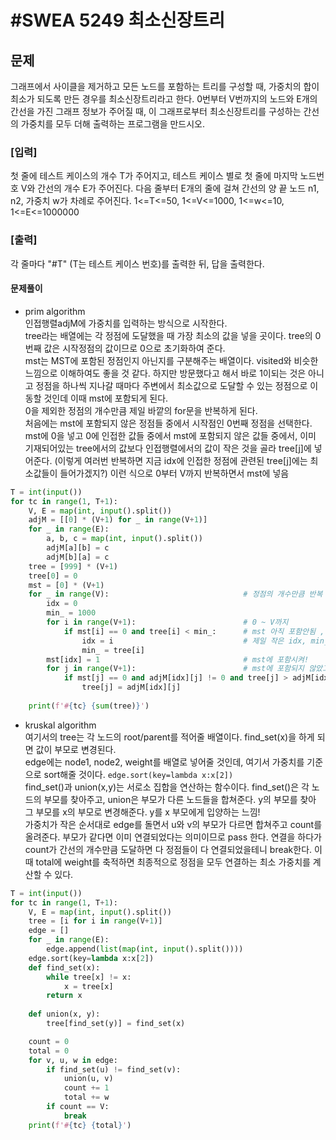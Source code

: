 # #SWEA 5249 최소신장트리
## 문제
그래프에서 사이클을 제거하고 모든 노드를 포함하는 트리를 구성할 때, 가중치의 합이 최소가 되도록 만든 경우를 최소신장트리라고 한다.
0번부터 V번까지의 노드와 E개의 간선을 가진 그래프 정보가 주어질 때, 이 그래프로부터 최소신장트리를 구성하는 간선의 가중치를 모두 더해 출력하는 프로그램을 만드시오.


### [입력]
첫 줄에 테스트 케이스의 개수 T가 주어지고, 테스트 케이스 별로 첫 줄에 마지막 노드번호 V와 간선의 개수 E가 주어진다.
다음 줄부터 E개의 줄에 걸쳐 간선의 양 끝 노드 n1, n2, 가중치 w가 차례로 주어진다. 
1<=T<=50, 1<=V<=1000, 1<=w<=10, 1<=E<=1000000

### [출력]
각 줄마다 "#T" (T는 테스트 케이스 번호)를 출력한 뒤, 답을 출력한다.

#### 문제풀이
- prim algorithm  
인접행렬adjM에 가중치를 입력하는 방식으로 시작한다.  
tree라는 배열에는 각 정점에 도달했을 때 가장 최소의 값을 넣을 곳이다. 
tree의 0번째 값은 시작정점의 값이므로 0으로 초기화하여 준다.  
mst는 MST에 포함된 정점인지 아닌지를 구분해주는 배열이다. visited와 비슷한 느낌으로 이해하여도 좋을 것 같다. 하지만 방문했다고 해서 바로 1이되는 것은 아니고 정점을 하나씩 지나갈 때마다 주변에서 최소값으로 도달할 수 있는 정점으로 이동할 것인데 이때 mst에 포함되게 된다.   
0을 제외한 정점의 개수만큼 제일 바깥의 for문을 반복하게 된다.  
처음에는 mst에 포함되지 않은 정점들 중에서 시작점인 0번째 정점을 선택한다. mst에 0을 넣고 0에 인접한 값들 중에서 mst에 포함되지 않은 값들 중에서, 이미 기재되어있는 tree에서의 값보다 인접행렬에서의 값이 작은 것을 골라 tree[j]에 넣어준다. (이렇게 여러번 반복하면 지금 idx에 인접한 정점에 관련된 tree[j]에는 최소값들이 들어가겠지?)
이런 식으로 0부터 V까지 반복하면서 mst에 넣음 
```python
T = int(input())
for tc in range(1, T+1):
    V, E = map(int, input().split())
    adjM = [[0] * (V+1) for _ in range(V+1)]
    for _ in range(E):
        a, b, c = map(int, input().split())
        adjM[a][b] = c
        adjM[b][a] = c
    tree = [999] * (V+1)
    tree[0] = 0
    mst = [0] * (V+1)
    for _ in range(V):                              # 정점의 개수만큼 반복
        idx = 0 
        min_ = 1000
        for i in range(V+1):                        # 0 ~ V까지
            if mst[i] == 0 and tree[i] < min_:      # mst 아직 포함안됨 , 그리고 tree[i]이 min_보다 작은 경우 
                idx = i                             # 제일 작은 idx, min_뽑는 거넹 
                min_ = tree[i]
        mst[idx] = 1                                # mst에 포함시켜!
        for j in range(V+1):                        # mst에 포함되지 않았고, 현재 tree값보다 인접행렬에서 값이 작은 것 뽑아서 tree값이랑 바꾸기
            if mst[j] == 0 and adjM[idx][j] != 0 and tree[j] > adjM[idx][j]:
                tree[j] = adjM[idx][j]
        
    print(f'#{tc} {sum(tree)}')
```
- kruskal algorithm   
여기서의 tree는 각 노드의 root/parent를 적어줄 배열이다. find_set(x)을 하게 되면 값이 부모로 변경된다.   
edge에는 node1, node2, weight를 배열로 넣어줄 것인데, 여기서 가중치를 기준으로 sort해줄 것이다. `edge.sort(key=lambda x:x[2])`  
find_set()과 union(x,y)는 서로소 집합을 연산하는 함수이다. find_set()은 각 노드의 부모를 찾아주고, union은 부모가 다른 노드들을 합쳐준다. y의 부모를 찾아 그 부모를 x의 부모로 변경해준다. y를 x 부모에게 입양하는 느낌!  
가중치가 작은 순서대로 edge를 돌면서 u와 v의 부모가 다르면 합쳐주고 count를 올려준다.  부모가 같다면 이미 연결되었다는 의미이므로 pass 한다. 연결을 하다가 count가 간선의 개수만큼 도달하면 다 정점들이 다 연결되었을테니 break한다.  이때 total에 weight를 축적하면 최종적으로 정점을 모두 연결하는 최소 가중치를 계산할 수 있다. 

```python
T = int(input())
for tc in range(1, T+1):
    V, E = map(int, input().split())
    tree = [i for i in range(V+1)]
    edge = []
    for _ in range(E):
        edge.append(list(map(int, input().split())))
    edge.sort(key=lambda x:x[2])
    def find_set(x):
        while tree[x] != x:
            x = tree[x]
        return x
    
    def union(x, y):
        tree[find_set(y)] = find_set(x)

    count = 0
    total = 0
    for v, u, w in edge:
        if find_set(u) != find_set(v):
            union(u, v)
            count += 1
            total += w
        if count == V:
            break
    print(f'#{tc} {total}')
```